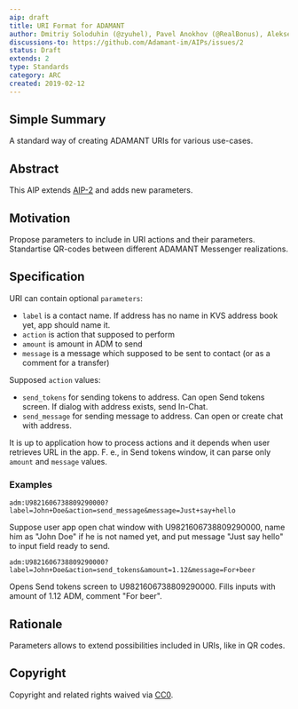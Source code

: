 ```yaml
---
aip: draft
title: URI Format for ADAMANT
author: Dmitriy Soloduhin (@zyuhel), Pavel Anokhov (@RealBonus), Aleksei Lebedev
discussions-to: https://github.com/Adamant-im/AIPs/issues/2
status: Draft
extends: 2
type: Standards
category: ARC
created: 2019-02-12
---
```


<!--You can leave these HTML comments in your merged AIP and delete the visible duplicate text guides, they will not appear and may be helpful to refer to if you edit it again. This is the suggested template for new AIPs. Note that an AIP number will be assigned by an editor. When opening a pull request to submit your AIP, please use an abbreviated title in the filename, `aip-draft_title_abbrev.md`. The title should be 44 characters or less.-->

## Simple Summary
A standard way of creating ADAMANT URIs for various use-cases.

## Abstract
<!--A short (~200 word) description of the technical issue being addressed.-->
This AIP extends [AIP-2](https://aips.adamant.im/AIPS/aip-2) and adds new parameters.

## Motivation
<!--The motivation is critical for AIPs that want to change the protocol. It should clearly explain why the existing protocol specification is inadequate to address the problem that the AIP solves. AIP submissions without sufficient motivation may be rejected outright.-->
Propose parameters to include in URI actions and their parameters. Standartise QR-codes between different ADAMANT Messenger realizations.

## Specification

URI can contain optional `parameters`:
- `label` is a contact name. If address has no name in KVS address book yet, app should name it.
- `action` is action that supposed to perform
- `amount` is amount in ADM to send
- `message` is a message which supposed to be sent to contact (or as a comment for a transfer)

Supposed `action` values:
- `send_tokens` for sending tokens to address. Can open Send tokens screen. If dialog with address exists, send In-Chat. 
- `send_message` for sending message to address. Can open or create chat with address.

It is up to application how to process actions and it depends when user retrieves URL in the app. F. e., in Send tokens window, it can parse only `amount` and `message` values.

### Examples

```
adm:U9821606738809290000?label=John+Doe&action=send_message&message=Just+say+hello
```
Suppose user app open chat window with U9821606738809290000, name him as "John Doe" if he is not named yet, and put message "Just say hello" to input field ready to send. 

```
adm:U9821606738809290000?label=John+Doe&action=send_tokens&amount=1.12&message=For+beer
```
Opens Send tokens screen to U9821606738809290000. Fills inputs with amount of 1.12 ADM, comment "For beer". 

## Rationale
<!--The rationale fleshes out the specification by describing what motivated the design and why particular design decisions were made. It should describe alternate designs that were considered and related work, e.g. how the feature is supported in other languages. The rationale may also provide evidence of consensus within the community, and should discuss important objections or concerns raised during discussion.-->
Parameters allows to extend possibilities included in URIs, like in QR codes.


## Copyright
Copyright and related rights waived via [CC0](https://creativecommons.org/publicdomain/zero/1.0/).
